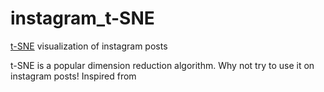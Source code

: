 # instagram_t-SNE
[t-SNE](https://lvdmaaten.github.io/tsne/) visualization of instagram posts

t-SNE is a popular dimension reduction algorithm. Why not try to use it on instagram posts!
Inspired from 
